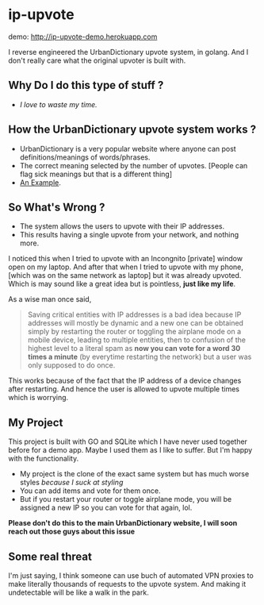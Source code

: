 # ip-upvote

demo: http://ip-upvote-demo.herokuapp.com

I reverse engineered the UrbanDictionary upvote system, in golang. And I don't really care what the original upvoter is built with.
## Why Do I do this type of stuff ?
* *I love to waste my time.*

## How the UrbanDictionary upvote system works ?
* UrbanDictionary is a very popular website where anyone can post definitions/meanings of words/phrases.
* The correct meaning selected by the number of upvotes. [People can flag sick meanings but that is a different thing]
* [An Example](https://www.urbandictionary.com/define.php?term=Simp).
## So What's Wrong ?
* The system allows the users to upvote with their IP addresses.
* This results having a single upvote from your network, and nothing more.

I noticed this when I tried to upvote with an Incongnito [private] window open on my laptop. And after that when I tried to upvote with my phone, [which was on the same network as laptop] but it was already upvoted. Which is may sound like a great idea but is pointless, **just like my life**.

As a wise man once said,
>Saving critical entities with IP addresses is a bad idea because IP addresses will mostly be dynamic and a new one can be obtained simply by restarting the router or toggling the airplane mode on a mobile device, leading to multiple entities, then to confusion of the highest level to a literal spam as **now you can vote for a word 30 times a minute** (by everytime restarting the network) but a user was only supposed to do once.

This works because of the fact that the IP address of a device changes after restarting. And hence the user is allowed to upvote multiple times which is worrying.

## My Project
This project is built with GO and SQLite which I have never used together before for a demo app. Maybe I used them as I like to suffer. But I'm happy with the functionality.

* My project is the clone of the exact same system but has much worse styles *because I suck at styling*
* You can add items and vote for them once.
* But if you restart your router or toggle airplane mode, you will be assigned a new IP so you can vote for that again, lol.

**Please don't do this to the main UrbanDictionary website, I will soon reach out those guys about this issue**

## Some real threat
I'm just saying, I think someone can use buch of automated VPN proxies to make literally thousands of requests to the upvote system. And making it undetectable will be like a walk in the park.





